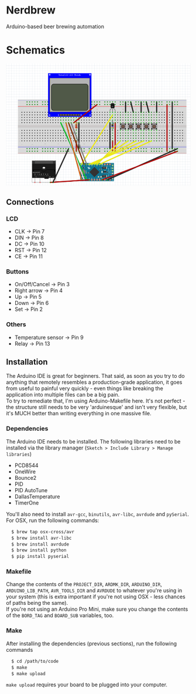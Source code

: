 # Nerdbrew
Arduino-based beer brewing automation

# Schematics
![schematics](https://github.com/danp3d/nerdbrew/blob/master/sketch.png)

## Connections
### LCD
* CLK -> Pin 7  
* DIN -> Pin 8  
* DC -> Pin 10  
* RST -> Pin 12  
* CE -> Pin 11  

### Buttons
* On/Off/Cancel -> Pin 3  
* Right arrow -> Pin 4  
* Up -> Pin 5  
* Down -> Pin 6  
* Set -> Pin 2  

### Others
* Temperature sensor -> Pin 9  
* Relay -> Pin 13  

## Installation
The Arduino IDE is great for beginners. That said, as soon as you try to do anything that remotely resembles a production-grade application, it goes from useful to painful very quickly - even things like breaking the application into multiple files can be a big pain.  
To try to remediate that, I'm using Arduino-Makefile here. It's not perfect - the structure still needs to be very 'arduinesque' and isn't very flexible, but it's MUCH better than writing everything in one massive file.


### Dependencies
The Arduino IDE needs to be installed. The following libraries need to be installed via the library manager (`Sketch > Include Library > Manage libraries`)  
* PCD8544  
* OneWire  
* Bounce2  
* PID  
* PID AutoTune  
* DallasTemperature  
* TimerOne  
  
You'll also need to install `avr-gcc`, `binutils`, `avr-libc`, `avrdude` and `pySerial`. For OSX, run the following commands:  

```Bash
  $ brew tap osx-cross/avr
  $ brew install avr-libc
  $ brew install avrdude
  $ brew install python
  $ pip install pyserial
```

### Makefile
Change the contents of the `PROJECT_DIR`, `ARDMK_DIR`, `ARDUINO_DIR`, `ARDUINO_LIB_PATH`, `AVR_TOOLS_DIR` and `AVRDUDE` to whatever you're using in your system (this is extra important if you're not using OSX - less chances of paths being the same).  
If you're not using an Arduino Pro Mini, make sure you change the contents of the `BORD_TAG` and `BOARD_SUB` variables, too.

### Make
After installing the dependencies (previous sections), run the following commands

```Bash
  $ cd /path/to/code
  $ make
  $ make upload
```

`make upload` requires your board to be plugged into your computer.
